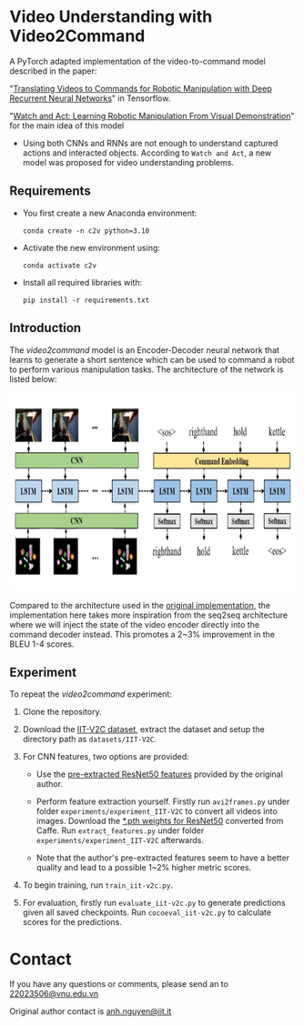# Video Understanding with Video2Command
A PyTorch adapted implementation of the video-to-command model described in the paper:

"[Translating Videos to Commands for Robotic Manipulation with Deep Recurrent Neural Networks](https://sites.google.com/site/video2command/)" in Tensorflow.

"[Watch and Act: Learning Robotic Manipulation From Visual Demonstration](https://www.researchgate.net/publication/369127059_Watch_and_Act_Learning_Robotic_Manipulation_From_Visual_Demonstration)" for the main idea of this model

- Using both CNNs and RNNs are not enough to understand captured actions and interacted objects. According to `Watch and Act`, a new model was proposed for video understanding problems.

## Requirements
- You first create a new Anaconda environment:

      conda create -n c2v python=3.10
- Activate the new environment using:

      conda activate c2v
- Install all required libraries with:

      pip install -r requirements.txt

## Introduction
The *video2command* model is an Encoder-Decoder neural network that learns to generate a short sentence which can be used to command a robot to perform various manipulation tasks. The architecture of the network is listed below:

<p align="center">
  <picture>
    <img alt="Hugging Face Transformers Library" src="https://github.com/TranThanhTuan2509/video2command-v2/blob/main/images/architecture.png "video2command"" width="600" height="350" style="max-width: 100%;">
  </picture>
</p>

Compared to the architecture used in the [original implementation](https://github.com/nqanh/video2command), the implementation here takes more inspiration from the seq2seq architecture where we will inject the state of the video encoder directly into the command decoder instead. This promotes a 2~3% improvement in the BLEU 1-4 scores. 


## Experiment
To repeat the *video2command* experiment:
1. Clone the repository.

2. Download the [IIT-V2C dataset](https://sites.google.com/site/iitv2c/), extract the dataset and setup the directory path as `datasets/IIT-V2C`.

3. For CNN features, two options are provided:
     - Use the [pre-extracted ResNet50 features](https://drive.google.com/file/d/1Y_YKHB4Bw6MPXj05S36d1G_3rMx73Uv5/view?usp=sharing) provided by the original author.

     - Perform feature extraction yourself. Firstly run `avi2frames.py` under folder `experiments/experiment_IIT-V2C` to convert all videos into images. Download the [*.pth weights for ResNet50](https://github.com/ruotianluo/pytorch-resnet) converted from Caffe. Run `extract_features.py` under folder `experiments/experiment_IIT-V2C` afterwards.
     
     - Note that the author's pre-extracted features seem to have a better quality and lead to a possible 1~2% higher metric scores.

4. To begin training, run `train_iit-v2c.py`. 

5. For evaluation, firstly run `evaluate_iit-v2c.py` to generate predictions given all saved checkpoints. Run `cocoeval_iit-v2c.py` to calculate scores for the predictions.

# Contact
If you have any questions or comments, please send an to 22023506@vnu.edu.vn

Original author contact is anh.nguyen@iit.it
